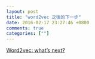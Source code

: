 ```yaml
---
layout: post
title: "word2vec 之後的下一步"
date: 2016-02-17 23:27:46 +0800
comments: true
categories: [""]
---
```


<!-- more -->

[Word2vec: what’s next?]

[Word2vec: what’s next?]:http://www.machinelearning.ru/wiki/images/d/db/MikolovWord2vecSlides.pdf